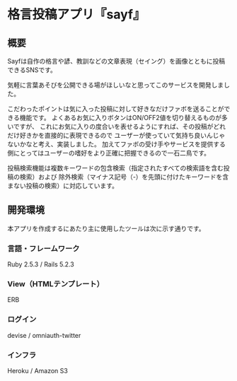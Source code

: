 # 格言投稿アプリ『sayf』

## 概要

Sayfは自作の格言や諺、教訓などの文章表現（セイング）を画像とともに投稿できるSNSです。

気軽に言葉あそびを公開できる場がほしいなと思ってこのサービスを開発しました。

こだわったポイントは気に入った投稿に対して好きなだけファボを送ることができる機能です。
よくあるお気に入りボタンはON/OFF2値を切り替えるものが多いですが、
これにお気に入りの度合いを表せるようにすれば、その投稿がどれだけ好きかを直接的に表現できるので
ユーザーが使っていて気持ち良いんじゃないかなと考え、実装しました。
加えてファボの受け手やサービスを提供する側にとってはユーザーの嗜好をより正確に把握できるので一石二鳥です。

投稿検索機能は複数キーワードの包含検索（指定されたすべての検索語を含む投稿の検索）および
除外検索（マイナス記号（-）を先頭に付けたキーワードを含まない投稿の検索）に対応しています。
  
## 開発環境</h3>

本アプリを作成するにあたり主に使用したツールは次に示す通りです。

### 言語・フレームワーク

Ruby 2.5.3 / Rails 5.2.3

### View（HTMLテンプレート）

ERB

### ログイン

devise / omniauth-twitter

### インフラ

Heroku / Amazon S3
